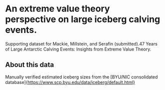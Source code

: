 # An extreme value theory perspective on large iceberg calving events. 

Supporting dataset for Mackie, Millstein, and Serafin (submitted).47 Years of Large Antarctic Calving Events: Insights from Extreme Value Theory.

## About this data

Manually verified estimated iceberg sizes from the [BYU/NIC consolidated database]{https://www.scp.byu.edu/data/iceberg/default.html}
